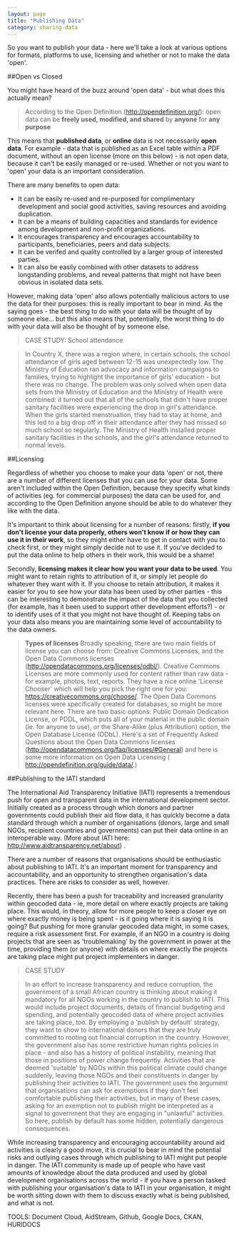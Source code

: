 ```yaml
---
layout: page
title: "Publishing Data"
category: sharing-data
---
```

So you want to publish your data - here we'll take a look at various options for formats, platforms to use, licensing and whether or not to make the data 'open'.

##Open vs Closed

You might have heard of the buzz around 'open data' - but what does this actually mean?

>According to the Open Definition (http://opendefinition.org/): open data can be **freely used, modified, and shared** by **anyone** for **any purpose**

This means that **published data**, or **online** data is not necessarily **open data**. For example - data that is published as an Excel table within a PDF document, without an open license (more on this below) - is not open data, because it can't be easily managed or re-used. Whether or not you want to 'open' your data is an important consideration.

There are many benefits to open data:

* It can be easily re-used and re-purposed for complimentary development and social good activities, saving resources and avoiding duplication.
* It can be a means of building capacities and standards for evidence among development and non-profit organizations.
* It encourages transparency and encourages accountability to participants, beneficiaries, peers and data subjects.
* It can be verifed and quality controlled by a larger group of interested parties.
* It can also be easily combined with other datasets to address longstanding problems, and reveal patterns that might not have been obvious in isolated data sets.

However, making data 'open' also allows potentially malicious actors to use the data for their purposes: this is really important to bear in mind. As the saying goes - the best thing to do with your data will be thought of by someone else... but this also means that, potentially, the worst thing to do with your data will also be thought of by someone else.

>CASE STUDY: School attendance

>In Country X, there was a region where, in certain schools, the school attendance of girls aged between 12-15 was unexpectedly low. The Ministry of Education ran advocacy and information campaigns to families, trying to highlight the importance of girls' education - but there was no change. The problem was only solved when open data sets from the Ministry of Education and the Ministry of Health were combined: it turned out that all of the schools that didn't have proper sanitary facilities were experiencing the drop in girl's attendance. When the girls started menstruation, they had to stay at home, and this led to a big drop off in their attendance after they had missed so much school so regularly. The Ministry of Health installed proper sanitary facilities in the schools, and the girl's attendance returned to normal levels.

##Licensing

Regardless of whether you choose to make your data 'open' or not, there are a number of different licenses that you can use for your data. Some aren't included within the Open Definition, because they specify what kinds of activities (eg. for commercial purposes) the data can be used for, and according to the Open Definition anyone should be able to do whatever they like with the data.

It's important to think about licensing for a number of reasons: firstly, **if you don't license your data properly, others won't know if or how they can use it in their work**, so they might either have to get in contact with you to check first, or they might simply decide not to use it. If you've decided to put the data online to help others in their work, this would be a shame!

Secondly, **licensing makes it clear how you want your data to be used**. You might want to retain rights to attribution of it, or simply let people do whatever they want with it. If you choose to retain attribution, it makes it easier for you to see how your data has been used by other parties - this can be interesting to demonstrate the impact of the data that you collected (for example, has it been used to support other development efforts?) - or to identify uses of it that you might not have thought of. Keeping tabs on your data also means you are maintaining some level of accountability to the data owners.

>**Types of licenses**
Broadly speaking, there are two main fields of license you can choose from: Creative Commons Licenses, and the Open Data Commons licenses (http://opendatacommons.org/licenses/odbl/).
Creative Commons Licenses are more commonly used for content rather than raw data - for example, photos, text, reports. They have a nice online 'License Chooser' which will help you pick the right one for you:  https://creativecommons.org/choose/.
The Open Data Commons licenses were specifically created for databases, so might be more relevant here. There are two basic options: Public Domain Dedication License, or PDDL, which puts all of your material in the public domain (ie. for anyone to use), or the Share-Alike (plus Attribution) option, the Open Database License (ODbL). Here's a set of Frequently Asked Questions about the Open Data Commons licenses  (http://opendatacommons.org/faq/licenses/#General)  and here is some more information on Open Data Licensing ( http://opendefinition.org/guide/data/.)

##Publishing to the IATI standard

The International Aid Transparency Initiative (IATI) represents a tremendous push for open and transparent data in the international development sector. Initially created as a process through which donors and partner governments could publish their aid flow data, it has quickly become a data standard through which a number of organisations (donors, large and small NGOs, recipient countries and governments) can put their data online in an interoperable way. (More about IATI here: http://www.aidtransparency.net/about) .

There are a number of reasons that organisations should be enthusiastic about publishing to IATI. It's an important moment for transparency and accountability, and an opportunity to strengthen organisation's data practices. There are risks to consider as well, however.

Recently, there has been a push for traceability and increased granularity within geocoded data - ie, more detail on where exactly projects are taking place. This would, in theory, allow for more people to keep a closer eye on where exactly money is being spent - is it going where it is saying it is going? But pushing for more granular geocoded data might, in some cases, require a risk assessment first. For example, if an NGO in a country is doing projects that are seen as 'troublemaking' by the government in power at the time, providing them (or anyone) with details on where exactly the projects are taking place might put project implementers in danger.

>CASE STUDY

>In an effort to increase transparency and reduce corruption, the government of a small African country is thinking about making it mandatory for all NGOs working in the country to publish to IATI. This would include project documents, details of financial budgeting and spending, and potentially geocoded data of where project activities are taking place, too. By employing a 'publish by default' strategy, they want to show to international donors that they are truly committed to rooting out financial corruption in the country. However, the government also has some restrictive human rights policies in place - and also has a history of political instability, meaning that those in positions of power change frequently. Activities that are deemed 'suitable' by NGOs within this political climate could change suddenly, leaving those NGOs and their constituents in danger by publishing their activities to IATI. The government uses the argument that organisations can ask for exemptions if they don't feel comfortable publishing their activities, but in many of these cases, asking for an exemption not to publish might be interpreted as a signal to government that they are engaging in "unlawful" activities. So here, publish by default has some hidden, potentially dangerous consequences.

While increasing transparency and encouraging accountability around aid activities is clearly a good move, it is crucial to bear in mind the potential risks and outlying cases through which publishing to IATI might put people in danger. The IATI community is made up of people who have vast amounts of knowledge about the data produced and used by global development organisations across the world - if you have a person tasked with publishing your organisation's data to IATI in your organisation, it might be worth sitting down with them to discuss exactly what is being published, and what is not.

 TOOLS: Document Cloud, AidStream, Github, Google Docs, CKAN, HURIDOCS  

